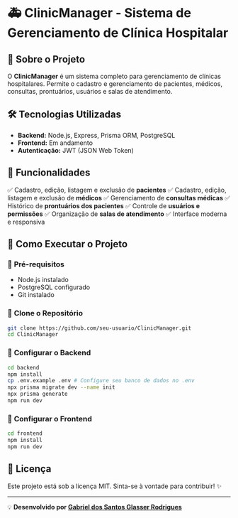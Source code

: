 # 🚑 ClinicManager - Sistema de Gerenciamento de Clínica Hospitalar

## 📖 Sobre o Projeto
O **ClinicManager** é um sistema completo para gerenciamento de clínicas hospitalares. Permite o cadastro e gerenciamento de pacientes, médicos, consultas, prontuários, usuários e salas de atendimento.

## 🛠 Tecnologias Utilizadas
- **Backend:** Node.js, Express, Prisma ORM, PostgreSQL
- **Frontend:** Em andamento
- **Autenticação:** JWT (JSON Web Token)

## 📌 Funcionalidades
✅ Cadastro, edição, listagem e exclusão de **pacientes**
✅ Cadastro, edição, listagem e exclusão de **médicos**
✅ Gerenciamento de **consultas médicas**
✅ Histórico de **prontuários dos pacientes**
✅ Controle de **usuários e permissões**
✅ Organização de **salas de atendimento**
✅ Interface moderna e responsiva

## 🚀 Como Executar o Projeto

### 🔹 **Pré-requisitos**
- Node.js instalado
- PostgreSQL configurado
- Git instalado

### 🔹 **Clone o Repositório**
```sh
git clone https://github.com/seu-usuario/ClinicManager.git
cd ClinicManager
```

### 🔹 **Configurar o Backend**
```sh
cd backend
npm install
cp .env.example .env # Configure seu banco de dados no .env
npx prisma migrate dev --name init
npx prisma generate
npm run dev
```

### 🔹 **Configurar o Frontend**
```sh
cd frontend
npm install
npm run dev
```


## 📝 Licença
Este projeto está sob a licença MIT. Sinta-se à vontade para contribuir! ✨

---

💡 **Desenvolvido por [Gabriel dos Santos Glasser Rodrigues](https://github.com/gabrielglasser)**
